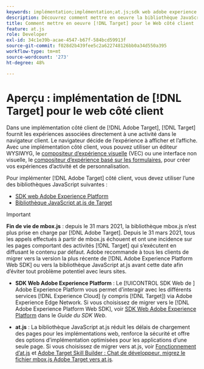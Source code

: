 ```yaml
---
keywords: implémentation;implémentation;at.js;sdk web adobe experience platform;sdk web aep
description: Découvrez comment mettre en oeuvre la bibliothèque JavaScript Adobe [!DNL Target] for client-side web using the Adobe Experience Platform Web SDK  (AEP Web SDK) or the [!DNL Target] at.js.
title: Comment mettre en oeuvre [!DNL Target] pour le Web côté client
feature: at.js
role: Developer
exl-id: 34c1e39b-acae-4547-b67f-584bcd59913f
source-git-commit: f028d2b439fee5c2a622748126bb0a34d550a395
workflow-type: tm+mt
source-wordcount: '273'
ht-degree: 48%

---
```


# Aperçu : implémentation de [!DNL Target] pour le web côté client

Dans une implémentation côté client de [!DNL Adobe Target], [!DNL Target] fournit les expériences associées directement à une activité dans le navigateur client. Le navigateur décide de l’expérience à afficher et l’affiche. Avec une implémentation côté client, vous pouvez utiliser un éditeur WYSIWYG, le [compositeur d’expérience visuelle](/help/c-experiences/c-visual-experience-composer/visual-experience-composer.md) (VEC) ou une interface non visuelle, le [compositeur d’expérience basé sur les formulaires](/help/c-experiences/form-experience-composer.md), pour créer vos expériences d’activité et de personnalisation.

Pour implémenter [!DNL Adobe Target] côté client, vous devez utiliser l’une des bibliothèques JavaScript suivantes :

* [SDK web Adobe Experience Platform](/help/c-implementing-target/c-implementing-target-for-client-side-web/aep-web-sdk.md)
* [Bibliothèque JavaScript at.js de Target](/help/c-implementing-target/c-implementing-target-for-client-side-web/c-how-atjs-works/how-atjs-works.md)

>[!IMPORTANT]
>
>**Fin de vie de mbox.js** : depuis le 31 mars 2021, la bibliothèque mbox.js n’est plus prise en charge par [!DNL Adobe Target]. Depuis le 31 mars 2021, tous les appels effectués à partir de mbox.js échouent et ont une incidence sur les pages comportant des activités [!DNL Target] qui s’exécutent en diffusant le contenu par défaut. Adobe recommande à tous les clients de migrer vers la version la plus récente de [!DNL Adobe Experience Platform Web SDK] ou vers la bibliothèque JavaScript at.js avant cette date afin d’éviter tout problème potentiel avec leurs sites.
>
>* **SDK Web Adobe Experience Platform** : Le  [!UICONTROL SDK Web de ] Adobe Experience Platform vous permet d’interagir avec les différents services  [!DNL Experience Cloud] (y compris  [!DNL Target]) via Adobe Experience Edge Network. Si vous choisissez de migrer vers le [!DNL Adobe Experience Platform Web SDK], voir [SDK Web Adobe Experience Platform](/help/c-implementing-target/c-implementing-target-for-client-side-web/aep-web-sdk.md) dans le *Guide du SDK Web*.
   >
   >
* **at.js** : La bibliothèque JavaScript at.js réduit les délais de chargement des pages pour les implémentations web, renforce la sécurité et offre des options d’implémentation optimisées pour les applications d’une seule page. Si vous choisissez de migrer vers at.js, voir [Fonctionnement d’at.js](/help/c-implementing-target/c-implementing-target-for-client-side-web/c-how-atjs-works/how-atjs-works.md) et [Adobe Target Skill Builder : Chat de développeur, migrez le fichier mbox.js Adobe Target vers at.js](https://seminars.adobeconnect.com/ptdo6mfo6qn6/?proto=true).


